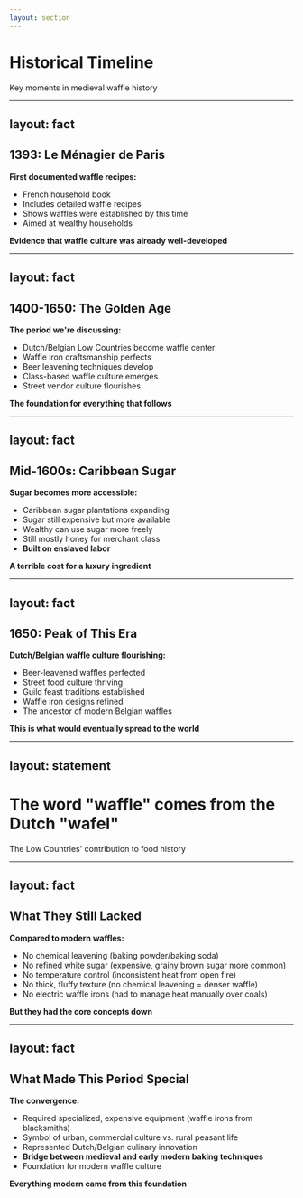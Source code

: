```yaml
---
layout: section
---
```

# Historical Timeline
Key moments in medieval waffle history

---
layout: fact
---
## 1393: Le Ménagier de Paris

**First documented waffle recipes:**
- French household book
- Includes detailed waffle recipes
- Shows waffles were established by this time
- Aimed at wealthy households

**Evidence that waffle culture was already well-developed**

---
layout: fact
---
## 1400-1650: The Golden Age

**The period we're discussing:**
- Dutch/Belgian Low Countries become waffle center
- Waffle iron craftsmanship perfects
- Beer leavening techniques develop
- Class-based waffle culture emerges
- Street vendor culture flourishes

**The foundation for everything that follows**

---
layout: fact
---
## Mid-1600s: Caribbean Sugar

**Sugar becomes more accessible:**
- Caribbean sugar plantations expanding
- Sugar still expensive but more available
- Wealthy can use sugar more freely
- Still mostly honey for merchant class
- **Built on enslaved labor**

**A terrible cost for a luxury ingredient**

---
layout: fact
---
## 1650: Peak of This Era

**Dutch/Belgian waffle culture flourishing:**
- Beer-leavened waffles perfected
- Street food culture thriving
- Guild feast traditions established
- Waffle iron designs refined
- The ancestor of modern Belgian waffles

**This is what would eventually spread to the world**

---
layout: statement
---
# The word "waffle" comes from the Dutch "wafel"

The Low Countries' contribution to food history

---
layout: fact
---
## What They Still Lacked

**Compared to modern waffles:**
- No chemical leavening (baking powder/baking soda)
- No refined white sugar (expensive, grainy brown sugar more common)
- No temperature control (inconsistent heat from open fire)
- No thick, fluffy texture (no chemical leavening = denser waffle)
- No electric waffle irons (had to manage heat manually over coals)

**But they had the core concepts down**

---
layout: fact
---
## What Made This Period Special

**The convergence:**
- Required specialized, expensive equipment (waffle irons from blacksmiths)
- Symbol of urban, commercial culture vs. rural peasant life
- Represented Dutch/Belgian culinary innovation
- **Bridge between medieval and early modern baking techniques**
- Foundation for modern waffle culture

**Everything modern came from this foundation**
